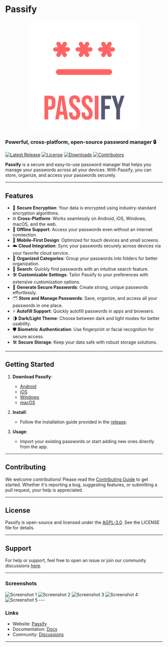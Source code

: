# Passify

<p align="center">
  <img src="https://github.com/i-sifat/Passify/blob/main/Images/Thumbnail.png" alt="Passify Icon" width="350">
</p>

### Powerful, cross-platform, open-source password manager 🔒

[![Latest Release](https://img.shields.io/github/v/release/your-username/your-repo-name)](https://github.com/your-username/your-repo-name/releases)
[![License](https://img.shields.io/github/license/your-username/your-repo-name)](LICENSE)
[![Downloads](https://img.shields.io/github/downloads/your-username/your-repo-name/total)](https://github.com/your-username/your-repo-name/releases)
[![Contributors](https://img.shields.io/github/contributors/your-username/your-repo-name)](https://github.com/your-username/your-repo-name/graphs/contributors)

**Passify** is a secure and easy-to-use password manager that helps you manage your passwords across all your devices. With Passify, you can store, organize, and access your passwords securely.

---

## Features

- 🔐 **Secure Encryption**: Your data is encrypted using industry-standard encryption algorithms.
- 🌐 **Cross-Platform**: Works seamlessly on Android, iOS, Windows, macOS, and the web.
- 💾 **Offline Support**: Access your passwords even without an internet connection.
- 📱 **Mobile-First Design**: Optimized for touch devices and small screens.
- ☁️ **Cloud Integration**: Sync your passwords securely across devices via your favorite cloud service.
- 📂 **Organized Categories**: Group your passwords into folders for better organization.
- 🔎 **Search**: Quickly find passwords with an intuitive search feature.
- 🛠️ **Customizable Settings**: Tailor Passify to your preferences with extensive customization options.
- 🔑 **Generate Secure Passwords**: Create strong, unique passwords effortlessly.
- 🗂️ **Store and Manage Passwords**: Save, organize, and access all your passwords in one place.
- ⚡ **Autofill Support**: Quickly autofill passwords in apps and browsers.
- 🌗 **Dark/Light Theme**: Choose between dark and light modes for better usability.
- 🛡️ **Biometric Authentication**: Use fingerprint or facial recognition for secure access.
- 🛠️ **Secure Storage**: Keep your data safe with robust storage solutions.

---

## Getting Started

1. **Download Passify**:
   - [Android](https://github.com/i-sifat/Passify/releases)
   - [iOS](#)
   - [Windows](#)
   - [macOS](#)

2. **Install**:
   - Follow the installation guide provided in the [release](https://github.com/i-sifat/Passify/releases).

3. **Usage**:
   - Import your existing passwords or start adding new ones directly from the app.

---

## Contributing

We welcome contributions! Please read the [Contributing Guide](CONTRIBUTING.md) to get started. Whether it's reporting a bug, suggesting features, or submitting a pull request, your help is appreciated.

---

## License

Passify is open-source and licensed under the [AGPL-3.0](LICENSE). See the LICENSE file for details.

---

## Support

For help or support, feel free to open an issue or join our community discussions [here](#).

---

### Screenshots

<img src=".github/Images/Screenshot_1737467073.png" width="300" height="200" alt="Screenshot 1">
<img src=".github/Images/Screenshot_1737467079.png" width="300" height="200" alt="Screenshot 2">
<img src=".github/Images/Screenshot_1737467085.png" width="300" height="200" alt="Screenshot 3">
<img src=".github/Images/Screenshot_1737467090.png" width="300" height="200" alt="Screenshot 4">
<img src=".github/Images/Screenshot_1737467095.png" width="300" height="200" alt="Screenshot 5">
---


### Links

- Website: [Passify](#)
- Documentation: [Docs](#)
- Community: [Discussions](#)

---
